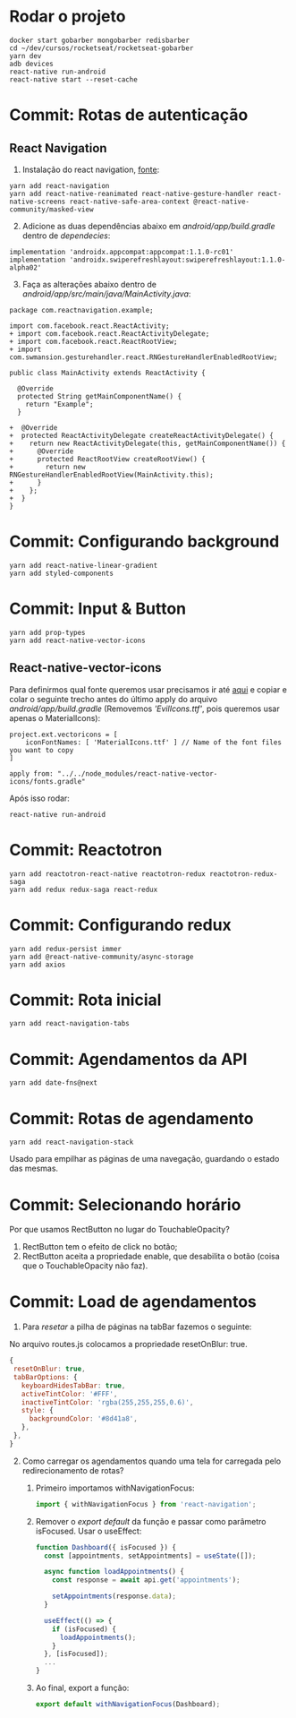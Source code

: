 # Rodar o projeto

```
docker start gobarber mongobarber redisbarber
cd ~/dev/cursos/rocketseat/rocketseat-gobarber
yarn dev
adb devices
react-native run-android
react-native start --reset-cache
```

# Commit: Rotas de autenticação

## React Navigation

1. Instalação do react navigation, [fonte](https://reactnavigation.org/docs/en/4.x/getting-started.html):

```
yarn add react-navigation
yarn add react-native-reanimated react-native-gesture-handler react-native-screens react-native-safe-area-context @react-native-community/masked-view
```

2. Adicione as duas dependências abaixo em _android/app/build.gradle_ dentro de _dependecies_:

```
implementation 'androidx.appcompat:appcompat:1.1.0-rc01'
implementation 'androidx.swiperefreshlayout:swiperefreshlayout:1.1.0-alpha02'
```

3. Faça as alterações abaixo dentro de _android/app/src/main/java/MainActivity.java_:

```
package com.reactnavigation.example;

import com.facebook.react.ReactActivity;
+ import com.facebook.react.ReactActivityDelegate;
+ import com.facebook.react.ReactRootView;
+ import com.swmansion.gesturehandler.react.RNGestureHandlerEnabledRootView;

public class MainActivity extends ReactActivity {

  @Override
  protected String getMainComponentName() {
    return "Example";
  }

+  @Override
+  protected ReactActivityDelegate createReactActivityDelegate() {
+    return new ReactActivityDelegate(this, getMainComponentName()) {
+      @Override
+      protected ReactRootView createRootView() {
+        return new RNGestureHandlerEnabledRootView(MainActivity.this);
+      }
+    };
+  }
}
```

# Commit: Configurando background

```
yarn add react-native-linear-gradient
yarn add styled-components
```

# Commit: Input & Button

```
yarn add prop-types
yarn add react-native-vector-icons
```

## React-native-vector-icons

Para definirmos qual fonte queremos usar precisamos ir até [aqui](https://github.com/oblador/react-native-vector-icons#android) e copiar e colar o seguinte trecho antes do último apply do arquivo _android/app/build.gradle_ (Removemos _'EvilIcons.ttf'_, pois queremos usar apenas o MaterialIcons):

```
project.ext.vectoricons = [
    iconFontNames: [ 'MaterialIcons.ttf' ] // Name of the font files you want to copy
]

apply from: "../../node_modules/react-native-vector-icons/fonts.gradle"
```

Após isso rodar:

```
react-native run-android
```

# Commit: Reactotron

```
yarn add reactotron-react-native reactotron-redux reactotron-redux-saga
yarn add redux redux-saga react-redux
```

# Commit: Configurando redux

```
yarn add redux-persist immer
yarn add @react-native-community/async-storage
yarn add axios
```

# Commit: Rota inicial

```
yarn add react-navigation-tabs
```

# Commit: Agendamentos da API

```
yarn add date-fns@next
```

# Commit: Rotas de agendamento

```
yarn add react-navigation-stack
```

Usado para empilhar as páginas de uma navegação, guardando o estado das mesmas.

# Commit: Selecionando horário

Por que usamos RectButton no lugar do TouchableOpacity?

1. RectButton tem o efeito de click no botão;
2. RectButton aceita a propriedade enable, que desabilita o botão (coisa que o TouchableOpacity não faz).

# Commit: Load de agendamentos

1. Para _resetar_ a pilha de páginas na tabBar fazemos o seguinte:

No arquivo routes.js colocamos a propriedade resetOnBlur: true.

```javascript
{
 resetOnBlur: true,
 tabBarOptions: {
   keyboardHidesTabBar: true,
   activeTintColor: '#FFF',
   inactiveTintColor: 'rgba(255,255,255,0.6)',
   style: {
     backgroundColor: '#8d41a8',
   },
 },
}
```

2. Como carregar os agendamentos quando uma tela for carregada pelo redirecionamento de rotas?

   1. Primeiro importamos withNavigationFocus:
      ```javascript
      import { withNavigationFocus } from 'react-navigation';
      ```
   2. Remover o _export default_ da função e passar como parâmetro isFocused. Usar o useEffect:

      ```javascript
      function Dashboard({ isFocused }) {
        const [appointments, setAppointments] = useState([]);

        async function loadAppointments() {
          const response = await api.get('appointments');

          setAppointments(response.data);
        }

        useEffect(() => {
          if (isFocused) {
            loadAppointments();
          }
        }, [isFocused]);
        ...
      }
      ```

   3. Ao final, export a função:
      ```javascript
      export default withNavigationFocus(Dashboard);
      ```
